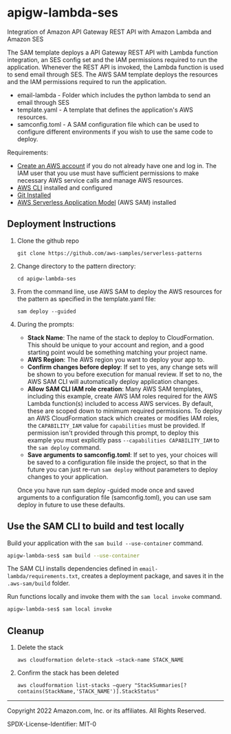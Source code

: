 # apigw-lambda-ses

Integration of Amazon API Gateway REST API with Amazon Lambda and Amazon SES

The SAM template deploys a API Gateway REST API with Lambda function integration, an SES config set and the IAM permissions required to run the application. Whenever the REST API is invoked, the Lambda function is used to send email through SES. The AWS SAM template deploys the resources and the IAM permissions required to run the application.

- email-lambda - Folder which includes the python lambda to send an email through SES
- template.yaml - A template that defines the application's AWS resources.
- samconfig.toml - A SAM configuration file which can be used to configure different environments if you wish to use the same code to deploy.

Requirements:

* [Create an AWS account](https://portal.aws.amazon.com/gp/aws/developer/registration/index.html) if you do not already have one and log in. The IAM user that you use must have sufficient permissions to make necessary AWS service calls and manage AWS resources.
* [AWS CLI](https://docs.aws.amazon.com/cli/latest/userguide/install-cliv2.html) installed and configured
* [Git Installed](https://git-scm.com/book/en/v2/Getting-Started-Installing-Git)
* [AWS Serverless Application Model](https://docs.aws.amazon.com/serverless-application-model/latest/developerguide/serverless-sam-cli-install.html) (AWS SAM) installed

## Deployment Instructions


1. Clone the github repo
    ``` 
    git clone https://github.com/aws-samples/serverless-patterns
    ``` 
    
2. Change directory to the pattern directory:
    ``` 
    cd apigw-lambda-ses
    ``` 
3. From the command line, use AWS SAM to deploy the AWS resources for the pattern as specified in the template.yaml file:
    ``` 
    sam deploy --guided
    ``` 
4. During the prompts:
    
      * **Stack Name**: The name of the stack to deploy to CloudFormation. This should be unique to your account and region, and a good starting point would be something matching your project name.
      * **AWS Region**: The AWS region you want to deploy your app to.
      * **Confirm changes before deploy**: If set to yes, any change sets will be shown to you before execution for manual review. If set to no, the AWS SAM CLI will automatically deploy application changes.
      * **Allow SAM CLI IAM role creation**: Many AWS SAM templates, including this example, create AWS IAM roles required for the AWS Lambda function(s) included to access AWS services. By default, these are scoped down to minimum required permissions. To deploy an AWS CloudFormation stack which creates or modifies IAM roles, the `CAPABILITY_IAM` value for `capabilities` must be provided. If permission isn't provided through this prompt, to deploy this example you must explicitly pass `--capabilities CAPABILITY_IAM` to the `sam deploy` command.
      * **Save arguments to samconfig.toml**: If set to yes, your choices will be saved to a configuration file inside the project, so that in the future you can just re-run `sam deploy` without parameters to deploy changes to your application.

    
    Once you have run sam deploy -guided mode once and saved arguments to a configuration file (samconfig.toml), you can use sam deploy in future to use these defaults.


## Use the SAM CLI to build and test locally

Build your application with the `sam build --use-container` command.

```bash
apigw-lambda-ses$ sam build --use-container
```

The SAM CLI installs dependencies defined in `email-lambda/requirements.txt`, creates a deployment package, and saves it in the `.aws-sam/build` folder.

Run functions locally and invoke them with the `sam local invoke` command.

```bash
apigw-lambda-ses$ sam local invoke
```

## Cleanup


1. Delete the stack 
    ```
    aws cloudformation delete-stack —stack-name STACK_NAME
    ```
2. Confirm the stack has been deleted 
    ```
    aws cloudformation list-stacks —query "StackSummaries[?contains(StackName,'STACK_NAME')].StackStatus"
    ```

----
Copyright 2022 Amazon.com, Inc. or its affiliates. All Rights Reserved.

SPDX-License-Identifier: MIT-0